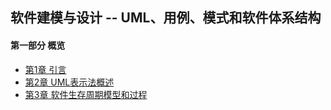 ## 软件建模与设计 -- UML、用例、模式和软件体系结构
#### 第一部分 概览
- [第1章 引言](chapter1.md)
- [第2章 UML表示法概述](chapter2.md)
- [第3章 软件生存周期模型和过程](chapter3.md)